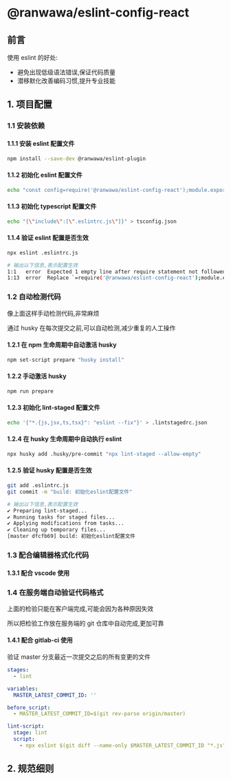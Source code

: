 # @ranwawa/eslint-config-react

## 前言

使用 eslint 的好处:

- 避免出现低级语法错误,保证代码质量
- 潜移默化改善编码习惯,提升专业技能

## 1. 项目配置

### 1.1 安装依赖

#### 1.1.1 安装 eslint 配置文件

```bash
npm install --save-dev @ranwawa/eslint-plugin
```

#### 1.1.2 初始化 eslint 配置文件

```bash
echo "const config=require('@ranwawa/eslint-config-react');module.exports = {...config};" > .eslintrc.js
```

#### 1.1.3 初始化 typescript 配置文件

```bash
echo "{\"include\":[\".eslintrc.js\"]}" > tsconfig.json
```

#### 1.1.4 验证 eslint 配置是否生效

```bash
npx eslint .eslintrc.js

# 输出以下信息,表示配置生效
1:1   error  Expected 1 empty line after require statement not followed by another require                                                                                    import/newline-after-import
1:13  error  Replace `=require('@ranwawa/eslint-config-react');module.exports·=·{...config` with `·=·require("@ranwawa/eslint-config-react");⏎module.exports·=·{·...config·`  prettier/prettier
```

### 1.2 自动检测代码

像上面这样手动检测代码,非常麻烦

通过 husky 在每次提交之前,可以自动检测,减少重复的人工操作

#### 1.2.1 在 npm 生命周期中自动激活 husky

```bash
npm set-script prepare "husky install"
```

#### 1.2.2 手动激活 husky

```bash
npm run prepare
```

#### 1.2.3 初始化 lint-staged 配置文件

```bash
echo '{"*.{js,jsx,ts,tsx}": "eslint --fix"}' > .lintstagedrc.json
```

#### 1.2.4 在 husky 生命周期中自动执行 eslint

```bash
npx husky add .husky/pre-commit "npx lint-staged --allow-empty"
```

#### 1.2.5 验证 husky 配置是否生效

```bash
git add .eslintrc.js
git commit -m "build: 初始化eslint配置文件"

# 输出以下信息,表示配置生效
✔ Preparing lint-staged...
✔ Running tasks for staged files...
✔ Applying modifications from tasks...
✔ Cleaning up temporary files...
[master dfcfb69] build: 初始化eslint配置文件
```

### 1.3 配合编辑器格式化代码

#### 1.3.1 配合 vscode 使用

### 1.4 在服务端自动验证代码格式

上面的检验只能在客户端完成,可能会因为各种原因失效

所以把检验工作放在服务端的 git 仓库中自动完成,更加可靠

#### 1.4.1 配合 gitlab-ci 使用

验证 master 分支最近一次提交之后的所有变更的文件

```yaml
stages:
  - lint

variables:
  MASTER_LATEST_COMMIT_ID: ''

before_script:
  - MASTER_LATEST_COMMIT_ID=$(git rev-parse origin/master)

lint-script:
  stage: lint
  script:
    - npx eslint $(git diff --name-only $MASTER_LATEST_COMMIT_ID "*.js" "*.ts" "*.jsx" "*.tsx")
```

## 2. 规范细则
